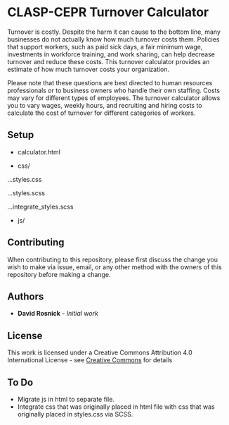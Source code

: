 # CLASP-CEPR Turnover Calculator

Turnover is costly. Despite the harm it can cause to the bottom line, many businesses do not actually know how much turnover costs them. Policies that support workers, such as paid sick days, a fair minimum 
wage, investments in workforce training, and work sharing, can help decrease turnover and reduce these costs. This turnover calculator provides an estimate of how much turnover costs your organization.

Please note that these questions are best directed to human resources professionals or to business owners who handle their own staffing. Costs may vary for different types of employees. The turnover calculator allows you to vary wages, weekly hours, and recruiting and hiring costs to calculate the cost of turnover for different categories of workers.

## Setup

- calculator.html

- css/

...styles.css

...styles.scss

...integrate_styles.scss

- js/


## Contributing

When contributing to this repository, please first discuss the change you wish to make via issue, email, or any other method with the owners of this repository before making a change.

## Authors

* **David Rosnick** - *Initial work*

## License

This work is licensed under a Creative Commons Attribution 4.0 International License  - see [Creative Commons](https://creativecommons.org/licenses/by/4.0/) for details

## To Do

* Migrate js in html to separate file.
* Integrate css that was originally placed in html file with css that was originally placed in styles.css via SCSS.
